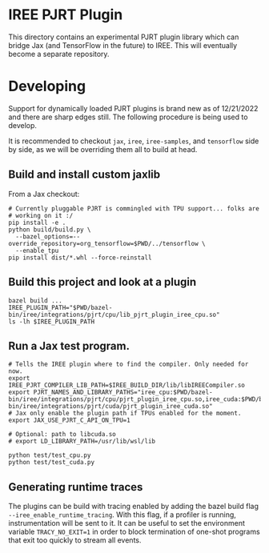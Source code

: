 # IREE PJRT Plugin

This directory contains an experimental PJRT plugin library which can bridge
Jax (and TensorFlow in the future) to IREE. This will eventually become
a separate repository.

# Developing

Support for dynamically loaded PJRT plugins is brand new as of 12/21/2022 and
there are sharp edges still. The following procedure is being used to develop.

It is recommended to checkout `jax`, `iree`, `iree-samples`, and `tensorflow`
side by side, as we will be overriding them all to build at head.

## Build and install custom jaxlib

From a Jax checkout:

```
# Currently pluggable PJRT is commingled with TPU support... folks are
# working on it :/
pip install -e .
python build/build.py \
  --bazel_options=--override_repository=org_tensorflow=$PWD/../tensorflow \
  --enable_tpu
pip install dist/*.whl --force-reinstall
```

## Build this project and look at a plugin

```
bazel build ...
IREE_PLUGIN_PATH="$PWD/bazel-bin/iree/integrations/pjrt/cpu/lib_pjrt_plugin_iree_cpu.so"
ls -lh $IREE_PLUGIN_PATH
```

## Run a Jax test program.

```
# Tells the IREE plugin where to find the compiler. Only needed for now.
export IREE_PJRT_COMPILER_LIB_PATH=$IREE_BUILD_DIR/lib/libIREECompiler.so
export PJRT_NAMES_AND_LIBRARY_PATHS="iree_cpu:$PWD/bazel-bin/iree/integrations/pjrt/cpu/pjrt_plugin_iree_cpu.so,iree_cuda:$PWD/bazel-bin/iree/integrations/pjrt/cuda/pjrt_plugin_iree_cuda.so"
# Jax only enable the plugin path if TPUs enabled for the moment.
export JAX_USE_PJRT_C_API_ON_TPU=1

# Optional: path to libcuda.so
# export LD_LIBRARY_PATH=/usr/lib/wsl/lib

python test/test_cpu.py
python test/test_cuda.py
```

## Generating runtime traces

The plugins can be build with tracing enabled by adding the bazel build flag
`--iree_enable_runtime_tracing`. With this flag, if a profiler is running,
instrumentation will be sent to it. It can be useful to set the environment
variable `TRACY_NO_EXIT=1` in order to block termination of one-shot programs
that exit too quickly to stream all events.
